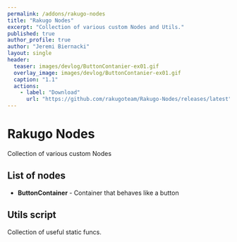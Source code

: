 ```yaml
---
permalink: /addons/rakugo-nodes
title: "Rakugo Nodes"
excerpt: "Collection of various custom Nodes and Utils."
published: true
author_profile: true
author: "Jeremi Biernacki"
layout: single
header:
  teaser: images/devlog/ButtonContanier-ex01.gif
  overlay_image: images/devlog/ButtonContanier-ex01.gif
  caption: "1.1"
  actions:
    - label: "Download"
      url: "https://github.com/rakugoteam/Rakugo-Nodes/releases/latest"
---
```


# Rakugo Nodes

Collection of various custom Nodes

## List of nodes

- **ButtonContainer** - Container that behaves like a button

## Utils script

Collection of useful static funcs.